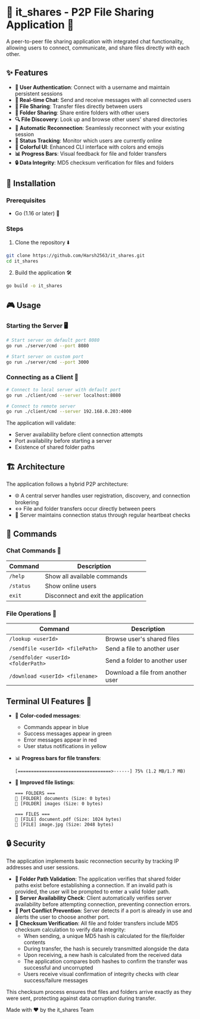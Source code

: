# 🔗 it_shares - P2P File Sharing Application 🔗

A peer-to-peer file sharing application with integrated chat functionality, allowing users to connect, communicate, and share files directly with each other.

## ✨ Features

- **👤 User Authentication**: Connect with a username and maintain persistent sessions
- **💬 Real-time Chat**: Send and receive messages with all connected users
- **📁 File Sharing**: Transfer files directly between users
- **📂 Folder Sharing**: Share entire folders with other users
- **🔍 File Discovery**: Look up and browse other users' shared directories
- **🔄 Automatic Reconnection**: Seamlessly reconnect with your existing session
- **👥 Status Tracking**: Monitor which users are currently online
- **🎨 Colorful UI**: Enhanced CLI interface with colors and emojis
- **📊 Progress Bars**: Visual feedback for file and folder transfers
- **🔒 Data Integrity**: MD5 checksum verification for files and folders

## 🚀 Installation

### Prerequisites
- Go (1.16 or later) 🔧

### Steps
1. Clone the repository ⬇️
```bash
git clone https://github.com/Harsh2563/it_shares.git
cd it_shares
```

2. Build the application 🛠️
```bash
go build -o it_shares
```

## 🎮 Usage

### Starting the Server 🖥️
```bash
# Start server on default port 8080
go run ./server/cmd --port 8080

# Start server on custom port
go run ./server/cmd --port 3000

```

### Connecting as a Client 📱
```bash
# Connect to local server with default port
go run ./client/cmd --server localhost:8080

# Connect to remote server
go run ./client/cmd --server 192.168.0.203:4000

```

The application will validate:
- Server availability before client connection attempts
- Port availability before starting a server
- Existence of shared folder paths

## 🏗️ Architecture

The application follows a hybrid P2P architecture:
- 🌐 A central server handles user registration, discovery, and connection brokering
- ↔️ File and folder transfers occur directly between peers
- 💓 Server maintains connection status through regular heartbeat checks

## 📝 Commands

### Chat Commands 💬
| Command | Description |
|---------|-------------|
| `/help` | Show all available commands |
| `/status` | Show online users |
| `exit` | Disconnect and exit the application |

### File Operations 📂
| Command | Description |
|---------|-------------|
| `/lookup <userId>` | Browse user's shared files |
| `/sendfile <userId> <filePath>` | Send a file to another user |
| `/sendfolder <userId> <folderPath>` | Send a folder to another user |
| `/download <userId> <filename>` | Download a file from another user |

## Terminal UI Features 🎨

- 🌈 **Color-coded messages**:
  - Commands appear in blue
  - Success messages appear in green
  - Error messages appear in red
  - User status notifications in yellow
  
- 📊 **Progress bars for file transfers**:
  ```
  [===================================>------] 75% (1.2 MB/1.7 MB)
  ```

- 📁 **Improved file listings**:
  ```
  === FOLDERS ===
  📁 [FOLDER] documents (Size: 0 bytes)
  📁 [FOLDER] images (Size: 0 bytes)
  
  === FILES ===
  📄 [FILE] document.pdf (Size: 1024 bytes)
  📄 [FILE] image.jpg (Size: 2048 bytes)
  ```

## 🔒 Security

The application implements basic reconnection security by tracking IP addresses and user sessions.

- **📁 Folder Path Validation**: The application verifies that shared folder paths exist before establishing a connection. If an invalid path is provided, the user will be prompted to enter a valid folder path.
- **🔌 Server Availability Check**: Client automatically verifies server availability before attempting connection, preventing connection errors.
- **🚫 Port Conflict Prevention**: Server detects if a port is already in use and alerts the user to choose another port.
- **🔐 Checksum Verification**: All file and folder transfers include MD5 checksum calculation to verify data integrity:
  - When sending, a unique MD5 hash is calculated for the file/folder contents
  - During transfer, the hash is securely transmitted alongside the data
  - Upon receiving, a new hash is calculated from the received data
  - The application compares both hashes to confirm the transfer was successful and uncorrupted
  - Users receive visual confirmation of integrity checks with clear success/failure messages

This checksum process ensures that files and folders arrive exactly as they were sent, protecting against data corruption during transfer.

Made with ❤️ by the it_shares Team
